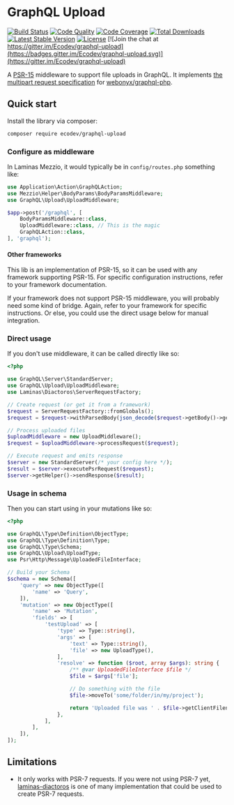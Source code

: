 # GraphQL Upload

[![Build Status](https://github.com/ecodev/graphql-upload/workflows/main/badge.svg)](https://github.com/ecodev/graphql-upload/actions)
[![Code Quality](https://scrutinizer-ci.com/g/Ecodev/graphql-upload/badges/quality-score.png?b=master)](https://scrutinizer-ci.com/g/Ecodev/graphql-upload/?branch=master)
[![Code Coverage](https://scrutinizer-ci.com/g/Ecodev/graphql-upload/badges/coverage.png?b=master)](https://scrutinizer-ci.com/g/Ecodev/graphql-upload/?branch=master)
[![Total Downloads](https://poser.pugx.org/ecodev/graphql-upload/downloads.png)](https://packagist.org/packages/ecodev/graphql-upload)
[![Latest Stable Version](https://poser.pugx.org/ecodev/graphql-upload/v/stable.png)](https://packagist.org/packages/ecodev/graphql-upload)
[![License](https://poser.pugx.org/ecodev/graphql-upload/license.png)](https://packagist.org/packages/ecodev/graphql-upload)
[![Join the chat at https://gitter.im/Ecodev/graphql-upload](https://badges.gitter.im/Ecodev/graphql-upload.svg)](https://gitter.im/Ecodev/graphql-upload)

A [PSR-15](https://www.php-fig.org/psr/psr-15/) middleware to support file uploads in GraphQL. It implements
[the multipart request specification](https://github.com/jaydenseric/graphql-multipart-request-spec)
for [webonyx/graphql-php](https://github.com/webonyx/graphql-php).


## Quick start

Install the library via composer:

```sh
composer require ecodev/graphql-upload
```

### Configure as middleware

In Laminas Mezzio, it would typically be in `config/routes.php` something like:

```php
use Application\Action\GraphQLAction;
use Mezzio\Helper\BodyParams\BodyParamsMiddleware;
use GraphQL\Upload\UploadMiddleware;

$app->post('/graphql', [
    BodyParamsMiddleware::class, 
    UploadMiddleware::class, // This is the magic
    GraphQLAction::class,
], 'graphql');
```

#### Other frameworks

This lib is an implementation of PSR-15, so it can be used with any
framework supporting PSR-15. For specific configuration instructions, refer
to your framework documentation.

If your framework does not support PSR-15 middleware, you will probably
need some kind of bridge. Again, refer to your framework for specific instructions.
Or else, you could use the direct usage below for manual integration.

### Direct usage

If you don't use middleware, it can be called directly like so:

```php
<?php

use GraphQL\Server\StandardServer;
use GraphQL\Upload\UploadMiddleware;
use Laminas\Diactoros\ServerRequestFactory;

// Create request (or get it from a framework)
$request = ServerRequestFactory::fromGlobals();
$request = $request->withParsedBody(json_decode($request->getBody()->getContents(), true));

// Process uploaded files
$uploadMiddleware = new UploadMiddleware();
$request = $uploadMiddleware->processRequest($request);

// Execute request and emits response
$server = new StandardServer(/* your config here */);
$result = $server->executePsrRequest($request);
$server->getHelper()->sendResponse($result);
```

### Usage in schema

Then you can start using in your mutations like so:

```php
<?php

use GraphQL\Type\Definition\ObjectType;
use GraphQL\Type\Definition\Type;
use GraphQL\Type\Schema;
use GraphQL\Upload\UploadType;
use Psr\Http\Message\UploadedFileInterface;

// Build your Schema
$schema = new Schema([
    'query' => new ObjectType([
        'name' => 'Query',
    ]),
    'mutation' => new ObjectType([
        'name' => 'Mutation',
        'fields' => [
            'testUpload' => [
                'type' => Type::string(),
                'args' => [
                    'text' => Type::string(),
                    'file' => new UploadType(),
                ],
                'resolve' => function ($root, array $args): string {
                    /** @var UploadedFileInterface $file */
                    $file = $args['file'];

                    // Do something with the file
                    $file->moveTo('some/folder/in/my/project');

                    return 'Uploaded file was ' . $file->getClientFilename() . ' (' . $file->getClientMediaType() . ') with description: ' . $args['text'];
                },
            ],
        ],
    ]),
]);
```

## Limitations

- It only works with PSR-7 requests. If you were not using PSR-7 yet,
[laminas-diactoros](https://github.com/laminas/laminas-diactoros) is one of many 
implementation that could be used to create PSR-7 requests.
